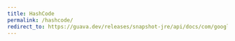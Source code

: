```yaml
---
title: HashCode
permalink: /hashcode/
redirect_to: https://guava.dev/releases/snapshot-jre/api/docs/com/google/common/hash/HashCode.html
---
```

